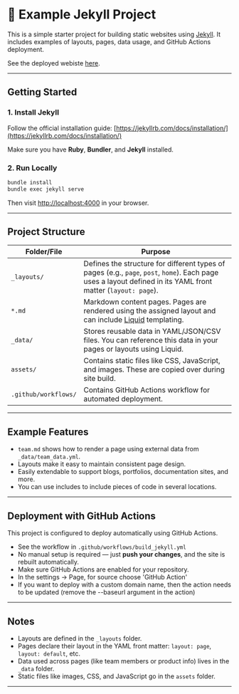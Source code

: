 # 📘 Example Jekyll Project

This is a simple starter project for building static websites using [Jekyll](https://jekyllrb.com/). It includes examples of layouts, pages, data usage, and GitHub Actions deployment.

See the deployed webiste [here](https://simon-rey.github.io/jekyll_example/).

---

## Getting Started

### 1. Install Jekyll

Follow the official installation guide: [https://jekyllrb.com/docs/installation/](https://jekyllrb.com/docs/installation/)

Make sure you have **Ruby**, **Bundler**, and **Jekyll** installed.

### 2. Run Locally

```bash
bundle install
bundle exec jekyll serve
```

Then visit [http://localhost:4000](http://localhost:4000) in your browser.

---

## Project Structure

| Folder/File            | Purpose                                                                                                       |
|------------------------|---------------------------------------------------------------------------------------------------------------|
| `_layouts/`            | Defines the structure for different types of pages (e.g., `page`, `post`, `home`). Each page uses a layout defined in its YAML front matter (`layout: page`). |
| `*.md`                 | Markdown content pages. Pages are rendered using the assigned layout and can include [Liquid](https://shopify.github.io/liquid/) templating. |
| `_data/`               | Stores reusable data in YAML/JSON/CSV files. You can reference this data in your pages or layouts using Liquid. |
| `assets/`              | Contains static files like CSS, JavaScript, and images. These are copied over during site build.              |
| `.github/workflows/`   | Contains GitHub Actions workflow for automated deployment.                                                   |

---

## Example Features

- `team.md` shows how to render a page using external data from `_data/team_data.yml`.
- Layouts make it easy to maintain consistent page design.
- Easily extendable to support blogs, portfolios, documentation sites, and more.
- You can use includes to include pieces of code in several locations.

---

## Deployment with GitHub Actions

This project is configured to deploy automatically using GitHub Actions.

- See the workflow in `.github/workflows/build_jekyll.yml`
- No manual setup is required — just **push your changes**, and the site is rebuilt automatically.
- Make sure GitHub Actions are enabled for your repository.
- In the settings -> Page, for source choose 'GitHub Action'
- If you want to deploy with a custom domain name, then the action needs to be updated (remove the --baseurl argument in the action)

---

## Notes

- Layouts are defined in the `_layouts` folder.
- Pages declare their layout in the YAML front matter: `layout: page`, `layout: default`, etc.
- Data used across pages (like team members or product info) lives in the `_data` folder.
- Static files like images, CSS, and JavaScript go in the `assets` folder.

---

